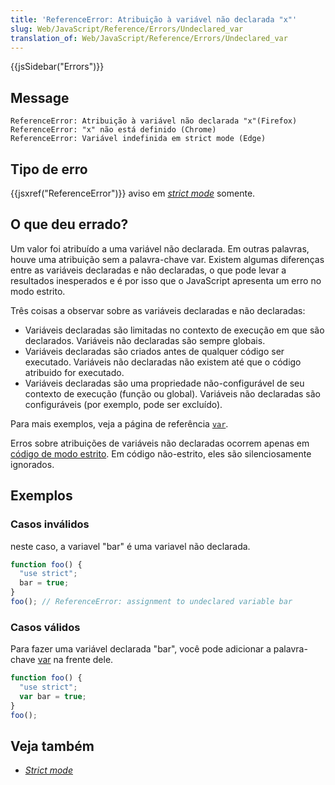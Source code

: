 ```yaml
---
title: 'ReferenceError: Atribuição à variável não declarada "x"'
slug: Web/JavaScript/Reference/Errors/Undeclared_var
translation_of: Web/JavaScript/Reference/Errors/Undeclared_var
---
```

{{jsSidebar("Errors")}}

## Message

```
ReferenceError: Atribuição à variável não declarada "x"(Firefox)
ReferenceError: "x" não está definido (Chrome)
ReferenceError: Variável indefinida em strict mode (Edge)
```

## Tipo de erro

{{jsxref("ReferenceError")}} aviso em _[strict mode](/pt-BR/docs/Web/JavaScript/Reference/Strict_mode)_ somente.

## O que deu errado?

Um valor foi atribuído a uma variável não declarada. Em outras palavras, houve uma atribuição sem a palavra-chave var. Existem algumas diferenças entre as variáveis declaradas e não declaradas, o que pode levar a resultados inesperados e é por isso que o JavaScript apresenta um erro no modo estrito.

Três coisas a observar sobre as variáveis declaradas e não declaradas:

- Variáveis declaradas são limitadas no contexto de execução em que são declarados. Variáveis não declaradas são sempre globais.
- Variáveis declaradas são criados antes de qualquer código ser executado. Variáveis não declaradas não existem até que o código atribuido for executado.
- Variáveis declaradas são uma propriedade não-configurável de seu contexto de execução (função ou global). Variáveis não declaradas são configuráveis (por exemplo, pode ser excluído).

Para mais exemplos, veja a página de referência [`var`](/pt-BR/docs/Web/JavaScript/Reference/Statements/var).

Erros sobre atribuições de variáveis não declaradas ocorrem apenas em [código de modo estrito](/pt-BR/docs/Web/JavaScript/Reference/Strict_mode). Em código não-estrito, eles são silenciosamente ignorados.

## Exemplos

### Casos inválidos

neste caso, a variavel "bar" é uma variavel não declarada.

```js example-bad
function foo() {
  "use strict";
  bar = true;
}
foo(); // ReferenceError: assignment to undeclared variable bar
```

### Casos válidos

Para fazer uma variável declarada "bar", você pode adicionar a palavra-chave [var](/pt-BR/docs/Web/JavaScript/Reference/Statements/var) na frente dele.

```js example-good
function foo() {
  "use strict";
  var bar = true;
}
foo();
```

## Veja também

- _[Strict mode](/pt-BR/docs/Web/JavaScript/Reference/Strict_mode)_
